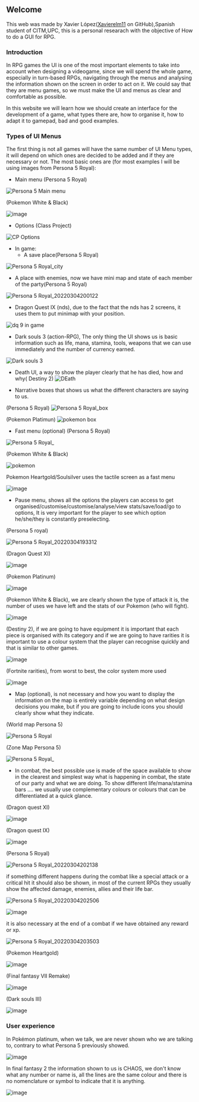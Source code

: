## Welcome 

This web was made by  Xavier López([Xavierelm11](https://github.com/Xavierlm11) on GitHub),Spanish student of CITM,UPC, this is a personal researach with the  objective of How to do a GUI for RPG.

### Introduction

In RPG games the UI is one of the most important elements to take into account when designing a videogame, since we will spend the whole game, especially in turn-based RPGs, navigating through the menus and analysing the information shown on the screen in order to act on it. We could say that they are menu games, so we must make the UI and menus as clear and comfortable as possible.

In this website we will learn how we should create an interface for the development of a game, what types there are, how to organise it, how to adapt it to gamepad, bad and good examples.

### Types of UI Menus

The first thing is not all games will have the same number of UI Menu types, it will depend on which ones are decided to be added and if they are necessary or not.
The most basic ones are (for most examples I will be using images from Persona 5 Royal):

- Main menu
(Persona 5 Royal)

![Persona 5 Main menu](https://user-images.githubusercontent.com/79161102/156952686-6025fec0-0800-42a0-8297-fda6e739a3a2.jpg)

(Pokemon White & Black)

![image](https://user-images.githubusercontent.com/79161102/156955947-209f974f-09ea-488d-be93-46f32682bc63.png)

- Options (Class Project)

![CP Options](https://user-images.githubusercontent.com/79161102/156953582-a76b9a8f-6a77-4366-9a1b-c276068e50f7.png)

- In game:
  - A save place(Persona 5 Royal)

![Persona 5 Royal_city](https://user-images.githubusercontent.com/79161102/156953757-5c61ffcf-c845-4c6b-95d3-7a2ce72c1ec7.jpg)

- A place with enemies, now we have mini map and state of each member of the party(Persona 5 Royal)

![Persona 5 Royal_20220304200122](https://user-images.githubusercontent.com/79161102/156954022-4cdef832-3c60-494f-8734-84796b713b06.jpg)
 
 - Dragon Quest IX (nds), due to the fact that the nds has 2 screens, it uses them to put minimap with your position.
 
 ![dq 9 in game](https://user-images.githubusercontent.com/79161102/156954347-5bac8bbf-b2a1-4cde-9b72-e0d56434b280.png)
  
  - Dark souls 3 (action-RPG), The only thing the UI shows us is basic information such as life, mana, stamina, tools, weapons that we can use immediately and the number of currency earned.
 
 ![Dark souls 3](https://user-images.githubusercontent.com/79161102/156954856-32fa3867-b227-4d24-a68c-edcf4d5fdfbf.png)
  
  - Death UI, a way to show the player clearly that he has died, how and why( Destiny 2)
  ![DEath](https://user-images.githubusercontent.com/79161102/156955211-f0a68ece-30fa-45c0-8608-13030b531e02.png)

  - Narrative boxes that shows us what the different characters are saying to us.
  
  (Persona 5 Royal)
  ![Persona 5 Royal_box](https://user-images.githubusercontent.com/79161102/156955423-15d95e0e-9475-479e-919b-9195ac95b645.jpg)
  
  (Pokemon Platimun)
  ![pokemon box](https://user-images.githubusercontent.com/79161102/156955548-8d0a8a07-9b9e-43c5-8e92-fb22216dbad6.png)

- Fast menu (optional)
(Persona 5 Royal)

![Persona 5 Royal_](https://user-images.githubusercontent.com/79161102/156955776-b695a401-890b-4b31-b43f-a3fd4ee4d27c.jpg)

(Pokemon White & Black)

![pokemon](https://user-images.githubusercontent.com/79161102/156955858-0910f485-288c-48a1-b204-9d3151977fc9.png)

Pokemon Heartgold/Soulsilver uses the tactile screen as a fast menu

![image](https://user-images.githubusercontent.com/79161102/156956418-1d12344e-c1fe-4eef-8631-52955487cf15.png)

- Pause menu, shows all the options the players can access to get organised/customise/customise/analyse/view stats/save/load/go to options, It is very important for the player to see which option he/she/they is constantly preselecting.

(Persona 5 royal)

![Persona 5 Royal_20220304193312](https://user-images.githubusercontent.com/79161102/156956765-822dde08-7d69-41c0-866c-dbb6f939e558.jpg)

(Dragon Quest XI)

![image](https://user-images.githubusercontent.com/79161102/156957011-c6bcbb90-89e0-4a43-aa92-287c3a13343e.png)

(Pokemon Platinum)

![image](https://user-images.githubusercontent.com/79161102/156957319-d8604f81-857c-48b0-82ba-79d36476abf6.png)

(Pokemon White & Black), we are clearly shown the type of attack it is, the number of uses we have left and the stats of our Pokemon (who will fight).

![image](https://user-images.githubusercontent.com/79161102/156957813-71f4978a-26f5-4c0e-a278-b6bab0efb4d1.png)

(Destiny 2), if we are going to have equipment it is important that each piece is organised with its category and if we are going to have rarities it is important to use a colour system that the player can recognise quickly and that is similar to other games.

![image](https://user-images.githubusercontent.com/79161102/156958248-9954b2cb-2c52-4a34-ac00-251a53d97a97.png)

(Fortnite rarities), from worst to best, the color system more used

![image](https://user-images.githubusercontent.com/79161102/156958328-4bfa4a33-69be-4836-9df9-52a0b83819bb.png)

- Map (optional), is not necessary and how you want to display the information on the map is entirely variable depending on what design decisions you make, but if you are going to include icons you should clearly show what they indicate.

(World map Persona 5)

![Persona 5 Royal](https://user-images.githubusercontent.com/79161102/156957569-ad15177b-7333-4253-b352-7640105bb2a0.jpg)

(Zone Map Persona 5)

![Persona 5 Royal_](https://user-images.githubusercontent.com/79161102/156957717-e9103d4d-ff16-450d-9060-bb93bb4c7778.jpg)



- In combat, the best possible use is made of the space available to show in the clearest and simplest way what is happening in combat, the state of our party and what we are doing. To show different life/mana/stamina bars .... we usually use complementary colours or colours that can be differentiated at a quick glance.

(Dragon quest XI)

![image](https://user-images.githubusercontent.com/79161102/156958986-98a5852e-6f4a-4a7b-9e26-3d0fc8499364.png)

(Dragon quest IX)

![image](https://user-images.githubusercontent.com/79161102/156959328-dba81c33-74e7-4821-b56e-815b09f5ac09.png)


(Persona 5 Royal)

![Persona 5 Royal_20220304202138](https://user-images.githubusercontent.com/79161102/156959064-29ac0247-9ee9-4b97-a568-ae69f40abde6.jpg)

if something different happens during the combat like a special attack or a critical hit it should also be shown, in most of the current RPGs they usually show the affected damage, enemies, allies and their life bar. 

![Persona 5 Royal_20220304202506](https://user-images.githubusercontent.com/79161102/156959622-46eb049b-eea1-4e3c-a7a5-aaea0258a504.jpg)

![image](https://user-images.githubusercontent.com/79161102/156959703-e55cd87f-ba11-41be-8029-c44daf784e96.png)

it is also necessary at the end of a combat if we have obtained any reward or xp. 

![Persona 5 Royal_20220304203503](https://user-images.githubusercontent.com/79161102/156960356-0effe037-c993-45a2-a727-834963ec930e.jpg)


(Pokemon Heartgold)

![image](https://user-images.githubusercontent.com/79161102/156959393-c8f59a22-3c95-4601-85e2-53252d9e50cf.png)

(Final fantasy VII Remake)

![image](https://user-images.githubusercontent.com/79161102/156959521-7519dde1-6cd8-4a9e-9405-41e63247b707.png)

(Dark souls III)

![image](https://user-images.githubusercontent.com/79161102/156960471-0a2e7283-f158-4eae-91f5-692bab9ec2da.png)

### User experience

In Pokémon platinum, when we talk, we are never shown who we are talking to, contrary to what Persona 5 previously showed.

![image](https://user-images.githubusercontent.com/79161102/156961044-cacbde12-083e-472e-ab5f-e699a60463b3.png)

In final fantasy 2 the information shown to us is CHAOS, we don't know what any number or name is, all the lines are the same colour and there is no nomenclature or symbol to indicate that it is anything.

![image](https://user-images.githubusercontent.com/79161102/156961277-9bfac4db-0e12-49ce-8714-06c6c280d8f2.png)


